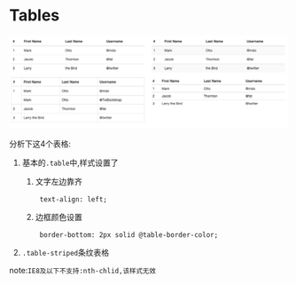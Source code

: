 # Tables

![Tables效果](QQ20151216-2.png)

分析下这4个表格:

1. 基本的`.table`中,样式设置了

    1. 文字左边靠齐

            text-align: left;
        
    2. 边框颜色设置        

            border-bottom: 2px solid @table-border-color;
         
2. `.table-striped`条纹表格

note:`IE8及以下不支持:nth-chlid,该样式无效`

